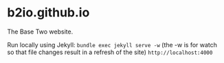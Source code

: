 b2io.github.io
====================

The Base Two website.

Run locally using Jekyll:
`bundle exec jekyll serve -w` (the -w is for watch so that file changes result in a refresh of the site)
`http://localhost:4000`
